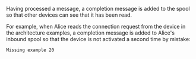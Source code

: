 
Having processed a message, a completion message is added to the spool so that other devices 
can see that it has been read.

For example, when Alice reads the connection request from the device in the architecture 
examples, a completion message is added to Alice's inbound spool so that the device is not 
activated a second time by mistake:


~~~~
Missing example 20
~~~~


